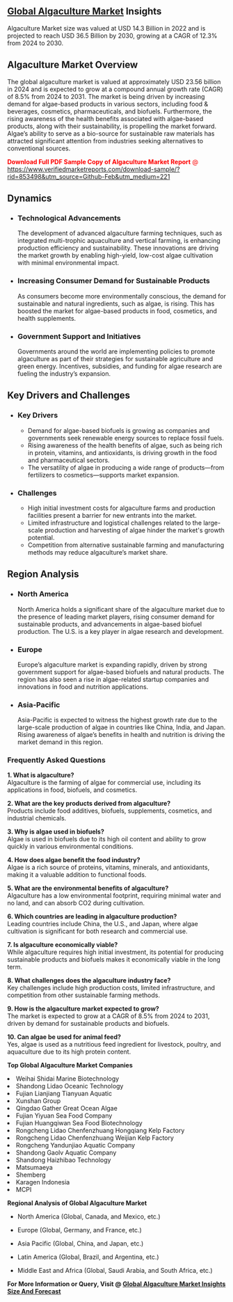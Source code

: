 <h2><a href="https://www.verifiedmarketreports.com/download-sample/?rid=853498&amp;utm_source=Github&amp;utm_medium=221" target="_blank">Global Algaculture Market</a> Insights</h2><p>Algaculture Market size was valued at USD 14.3 Billion in 2022 and is projected to reach USD 36.5 Billion by 2030, growing at a CAGR of 12.3% from 2024 to 2030.</p><p><h2>Algaculture Market Overview</h2> <p>The global algaculture market is valued at approximately USD 23.56 billion in 2024 and is expected to grow at a compound annual growth rate (CAGR) of 8.5% from 2024 to 2031. The market is being driven by increasing demand for algae-based products in various sectors, including food & beverages, cosmetics, pharmaceuticals, and biofuels. Furthermore, the rising awareness of the health benefits associated with algae-based products, along with their sustainability, is propelling the market forward. Algae’s ability to serve as a bio-source for sustainable raw materials has attracted significant attention from industries seeking alternatives to conventional sources. <p><p><span class=""><span style="color: #ff0000;"><strong>Download Full PDF Sample Copy of Algaculture Market Report</strong> @ </span><a href="https://www.verifiedmarketreports.com/download-sample/?rid=853498&amp;utm_source=Github-Feb&amp;utm_medium=221" target="_blank">https://www.verifiedmarketreports.com/download-sample/?rid=853498&amp;utm_source=Github-Feb&amp;utm_medium=221</a></span></p></p> <h2>Dynamics</h2> <ul> <li><h3>Technological Advancements</h3> The development of advanced algaculture farming techniques, such as integrated multi-trophic aquaculture and vertical farming, is enhancing production efficiency and sustainability. These innovations are driving the market growth by enabling high-yield, low-cost algae cultivation with minimal environmental impact.</li> <li><h3>Increasing Consumer Demand for Sustainable Products</h3> As consumers become more environmentally conscious, the demand for sustainable and natural ingredients, such as algae, is rising. This has boosted the market for algae-based products in food, cosmetics, and health supplements.</li> <li><h3>Government Support and Initiatives</h3> Governments around the world are implementing policies to promote algaculture as part of their strategies for sustainable agriculture and green energy. Incentives, subsidies, and funding for algae research are fueling the industry’s expansion.</li> </ul> <h2>Key Drivers and Challenges</h2> <ul> <li><h3>Key Drivers</h3> <ul> <li>Demand for algae-based biofuels is growing as companies and governments seek renewable energy sources to replace fossil fuels.</li> <li>Rising awareness of the health benefits of algae, such as being rich in protein, vitamins, and antioxidants, is driving growth in the food and pharmaceutical sectors.</li> <li>The versatility of algae in producing a wide range of products—from fertilizers to cosmetics—supports market expansion.</li> </ul> </li> <li><h3>Challenges</h3> <ul> <li>High initial investment costs for algaculture farms and production facilities present a barrier for new entrants into the market.</li> <li>Limited infrastructure and logistical challenges related to the large-scale production and harvesting of algae hinder the market's growth potential.</li> <li>Competition from alternative sustainable farming and manufacturing methods may reduce algaculture’s market share.</li> </ul> </li> </ul> <h2>Region Analysis</h2> <ul> <li><h3>North America</h3> North America holds a significant share of the algaculture market due to the presence of leading market players, rising consumer demand for sustainable products, and advancements in algae-based biofuel production. The U.S. is a key player in algae research and development.</li> <li><h3>Europe</h3> Europe’s algaculture market is expanding rapidly, driven by strong government support for algae-based biofuels and natural products. The region has also seen a rise in algae-related startup companies and innovations in food and nutrition applications.</li> <li><h3>Asia-Pacific</h3> Asia-Pacific is expected to witness the highest growth rate due to the large-scale production of algae in countries like China, India, and Japan. Rising awareness of algae’s benefits in health and nutrition is driving the market demand in this region.</li> </ul> <h3>Frequently Asked Questions</h3> <p><strong>1. What is algaculture?</strong><br> Algaculture is the farming of algae for commercial use, including its applications in food, biofuels, and cosmetics.</p> <p><strong>2. What are the key products derived from algaculture?</strong><br> Products include food additives, biofuels, supplements, cosmetics, and industrial chemicals.</p> <p><strong>3. Why is algae used in biofuels?</strong><br> Algae is used in biofuels due to its high oil content and ability to grow quickly in various environmental conditions.</p> <p><strong>4. How does algae benefit the food industry?</strong><br> Algae is a rich source of proteins, vitamins, minerals, and antioxidants, making it a valuable addition to functional foods.</p> <p><strong>5. What are the environmental benefits of algaculture?</strong><br> Algaculture has a low environmental footprint, requiring minimal water and no land, and can absorb CO2 during cultivation.</p> <p><strong>6. Which countries are leading in algaculture production?</strong><br> Leading countries include China, the U.S., and Japan, where algae cultivation is significant for both research and commercial use.</p> <p><strong>7. Is algaculture economically viable?</strong><br> While algaculture requires high initial investment, its potential for producing sustainable products and biofuels makes it economically viable in the long term.</p> <p><strong>8. What challenges does the algaculture industry face?</strong><br> Key challenges include high production costs, limited infrastructure, and competition from other sustainable farming methods.</p> <p><strong>9. How is the algaculture market expected to grow?</strong><br> The market is expected to grow at a CAGR of 8.5% from 2024 to 2031, driven by demand for sustainable products and biofuels.</p> <p><strong>10. Can algae be used for animal feed?</strong><br> Yes, algae is used as a nutritious feed ingredient for livestock, poultry, and aquaculture due to its high protein content.</p> </p><p><strong>Top Global Algaculture Market Companies</strong></p><div data-test-id=""><p><li>Weihai Shidai Marine Biotechnology</li><li> Shandong Lidao Oceanic Technology</li><li> Fujian Lianjiang Tianyuan Aquatic</li><li> Xunshan Group</li><li> Qingdao Gather Great Ocean Algae</li><li> Fujian Yiyuan Sea Food Company</li><li> Fujian Huangqiwan Sea Food Biotechnology</li><li> Rongcheng Lidao Chenfenzhuang Hongqiang Kelp Factory</li><li> Rongcheng Lidao Chenfenzhuang Weijian Kelp Factory</li><li> Rongcheng Yandunjiao Aquatic Company</li><li> Shandong Gaolv Aquatic Company</li><li> Shandong Haizhibao Technology</li><li> Matsumaeya</li><li> Shemberg</li><li> Karagen Indonesia</li><li> MCPI</li></p><div><strong>Regional Analysis of&nbsp;Global Algaculture Market</strong></div><ul><li dir="ltr"><p dir="ltr">North America&nbsp;(Global, Canada, and Mexico, etc.)</p></li><li dir="ltr"><p dir="ltr">Europe (Global, Germany, and France, etc.)</p></li><li dir="ltr"><p dir="ltr">Asia Pacific&nbsp;(Global, China, and Japan, etc.)</p></li><li dir="ltr"><p dir="ltr">Latin America&nbsp;(Global, Brazil, and Argentina, etc.)</p></li><li dir="ltr">Middle East and Africa&nbsp;(Global, Saudi Arabia, and South Africa, etc.)</li></ul><p><strong>For More Information or Query, Visit @&nbsp;</strong><strong><a href="https://www.verifiedmarketreports.com/product/algaculture-market/?utm_source=Github&amp;utm_medium=221" target="_blank">Global Algaculture Market Insights Size And Forecast</a></strong></p></div>
